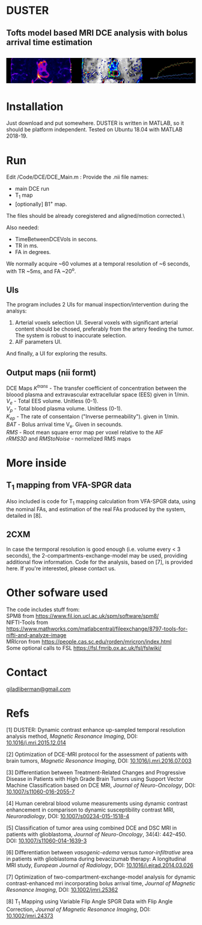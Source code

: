 # DUSTER
Tofts model based MRI DCE analysis with bolus arrival time estimation
------------------
![Banner](/docs/Banner1.png)
------------------
# Installation
Just download and put somewhere.
DUSTER is written in MATLAB, so it should be platform independent. Tested on Ubuntu 18.04 with MATLAB 2018-19.
# Run
Edit /Code/DCE/DCE_Main.m :
Provide the .nii file names: 
* main DCE run
* T<sub>1</sub> map
* \[optionally\] B1<sup>+</sup> map.

The files should be already coregistered and aligned/motion corrected.\

Also needed:
* TimeBetweenDCEVols in secons.
* TR in ms.
* FA in degrees.

We normally acquire ~60 volumes at a temporal resolution of ~6 seconds, with TR ~5ms, and FA ~20<sup>o</sup>.
## UIs
The program includes 2 UIs for manual inspection/intervention during the analsys:
1. Arterial voxels selection UI. Several voxels with significant arterial content should be chosed, preferably from the artery feeding the tumor. The system is robust to inaccurate selection.
2. AIF parameters UI.

And finally, a UI for exploring the results.

## Output maps (nii formt)
DCE Maps
*K<sup>trans</sup>* - The transfer coefficient of concentration between the bloood plasma and extravascular extracellular space (EES) given in 1/min. \
*V<sub>e</sub>* - Total EES volume. Unitless (0-1). \
*V<sub>p</sub>* - Total blood plasma volume. Unitless (0-1). \
*K<sub>ep</sub>* -  The rate of consentaion ("Inverse permeability"). given in 1/min. \
*BAT* - Bolus arrival time V<sub>e</sub>. Given in secounds. \
*RMS* - Root mean square error map per voxel relative to the AIF \
*rRMS3D* and *RMStoNoise* - normelized RMS maps

# More inside
## T<sub>1</sub> mapping from VFA-SPGR data
Also included is code for T<sub>1</sub> mapping calculation from VFA-SPGR data, using the nominal FAs, and estimation of the real FAs produced by the system, detailed in \[8\].

## 2CXM
In case the termporal resolution is good enough (i.e. volume every < 3 seconds), the 2-compartments-exchange-model may be used, providing additional flow information. Code for the analysis, based on \[7\], is provided here. If you're interested, please contact us.

# Other sofware used
The code includes stuff from:\
SPM8 from https://www.fil.ion.ucl.ac.uk/spm/software/spm8/ \
NIFTI-Tools from https://www.mathworks.com/matlabcentral/fileexchange/8797-tools-for-nifti-and-analyze-image \
MRIcron from https://people.cas.sc.edu/rorden/mricron/index.html \
Some optional calls to FSL https://fsl.fmrib.ox.ac.uk/fsl/fslwiki/
# Contact
giladliberman@gmail.com

# Refs
\[1\] DUSTER: Dynamic contrast enhance up-sampled temporal resolution analysis method, *Magnetic Resonance Imaging*, DOI: [10.1016/j.mri.2015.12.014](http://dx.doi.org/10.1016/j.mri.2015.12.014)

\[2\] Optimization of DCE-MRI protocol for the assessment of patients with brain tumors, *Magnetic Resonance Imaging*, DOI: [10.1016/j.mri.2016.07.003](http://dx.doi.org/10.1016/j.mri.2016.07.003)

\[3\] Differentiation between Treatment-Related Changes and Progressive Disease in Patients with High Grade Brain Tumors using Support Vector Machine Classification based on DCE MRI, *Journal of Neuro-Oncology*, DOI: [10.1007/s11060-016-2055-7](http://dx.doi.org/10.1007/s11060-016-2055-7)

\[4\] Human cerebral blood volume measurements using dynamic contrast enhancement in comparison to dynamic susceptibility contrast MRI, *Neuroradiology*, DOI: [10.1007/s00234-015-1518-4](http://dx.doi.org/10.1007/s00234-015-1518-4)

\[5\] Classification of tumor area using combined DCE and DSC MRI in patients with glioblastoma, *Journal of Neuro-Oncology*, 34(4): 442–450. DOI: [10.1007/s11060-014-1639-3](http://dx.doi.org/10.1007/s11060-014-1639-3)

\[6\] Differentiation between *vasogenic-edema* versus *tumor-infiltrative* area in patients with glioblastoma during bevacizumab therapy: A longitudinal MRI study, *European Journal of Radiology*, DOI: [10.1016/j.ejrad.2014.03.026](http://dx.doi.org/10.1016/j.ejrad.2014.03.026)

\[7\] Optimization of two-compartment-exchange-model analysis for dynamic contrast-enhanced mri incorporating bolus arrival time, *Journal of Magnetic Resonance Imaging*, DOI: [10.1002/jmri.25362](http://dx.doi.org/10.1002/jmri.25362)

\[8\] T<sub>1</sub> Mapping using Variable Flip Angle SPGR Data with Flip Angle Correction, *Journal of Magnetic Resonance Imaging*, DOI: [10.1002/jmri.24373](http://dx.doi.org/10.1002/jmri.24373)
